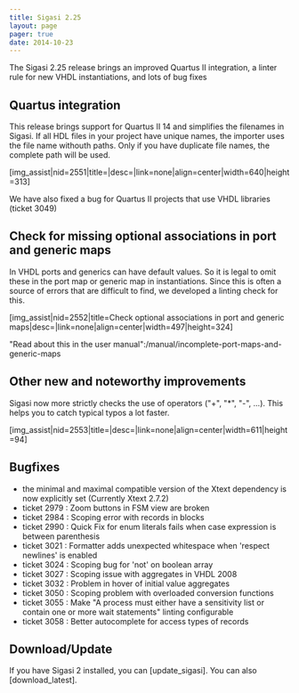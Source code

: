 ```yaml
---
title: Sigasi 2.25
layout: page
pager: true
date: 2014-10-23
---
```


The Sigasi 2.25 release brings an improved Quartus II integration, a linter rule for new VHDL instantiations, and lots of bug fixes

## Quartus integration

This release brings support for Quartus II 14 and simplifies the filenames in Sigasi. If all HDL files in your project have unique names, the importer uses the file name withouth paths. Only if you have duplicate file names, the complete path will be used.

[img_assist|nid=2551|title=|desc=|link=none|align=center|width=640|height=313]

We have also fixed a bug for Quartus II projects that use VHDL libraries (ticket 3049)

## Check for missing optional associations in port and generic maps

In VHDL ports and generics can have default values. So it is legal to omit these in the port map or generic map in instantiations. Since this is often a source of errors that are difficult to find, we developed a linting check for this.

[img_assist|nid=2552|title=Check optional associations in port and generic maps|desc=|link=none|align=center|width=497|height=324]

"Read about this in the user manual":/manual/incomplete-port-maps-and-generic-maps

## Other new and noteworthy improvements

Sigasi now more strictly checks the use of operators ("+", "*", "-", ...). This helps you to catch typical typos a lot faster.

[img_assist|nid=2553|title=|desc=|link=none|align=center|width=611|height=94]

## Bugfixes

* the minimal and maximal compatible version of the Xtext dependency is now explicitly set (Currently Xtext 2.7.2)
* ticket 2979 : Zoom buttons in FSM view are broken
* ticket 2984 : Scoping error with records in blocks
* ticket 2990 : Quick Fix for enum literals fails when case expression is between parenthesis
* ticket 3021 : Formatter adds unexpected whitespace when 'respect newlines' is enabled
* ticket 3024 : Scoping bug for 'not' on boolean array
* ticket 3027 : Scoping issue with aggregates in VHDL 2008
* ticket 3032 : Problem in hover of initial value aggregates 
* ticket 3050 : Scoping problem with overloaded conversion functions
* ticket 3055 : Make "A process must either have a sensitivity list or contain one or more wait statements" linting configurable
* ticket 3058 : Better autocomplete for access types of records

## Download/Update

If you have Sigasi 2 installed, you can [update_sigasi]. You can also [download_latest].

